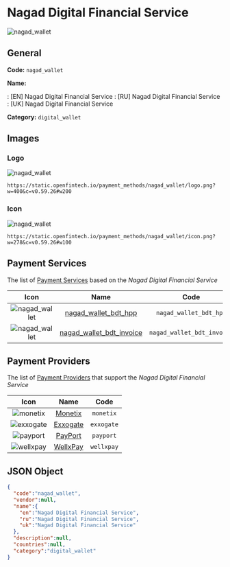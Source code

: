 
# Nagad Digital Financial Service 
![nagad_wallet](https://static.openfintech.io/payment_methods/nagad_wallet/logo.png?w=400&c=v0.59.26#w200)  

## General 
**Code:** `nagad_wallet` 
 
**Name:** 
 
:	[EN] Nagad Digital Financial Service 
:	[RU] Nagad Digital Financial Service 
:	[UK] Nagad Digital Financial Service 
 
**Category:** `digital_wallet` 
 

## Images 

### Logo 
![nagad_wallet](https://static.openfintech.io/payment_methods/nagad_wallet/logo.png?w=400&c=v0.59.26#w200)  

```
https://static.openfintech.io/payment_methods/nagad_wallet/logo.png?w=400&c=v0.59.26#w200
```  

### Icon 
![nagad_wallet](https://static.openfintech.io/payment_methods/nagad_wallet/icon.png?w=278&c=v0.59.26#w100)  

```
https://static.openfintech.io/payment_methods/nagad_wallet/icon.png?w=278&c=v0.59.26#w100
```  

## Payment Services 
 
The list of [Payment Services](/payment-services/) based on the _Nagad Digital Financial Service_ 

|Icon|Name|Code| 
|:---:|:---:|:---:| 
|![nagad_wallet](https://static.openfintech.io/payment_methods/nagad_wallet/icon.png?w=278&c=v0.59.26#w100) |[nagad_wallet_bdt_hpp](/payment-services/nagad_wallet_bdt_hpp/)|`nagad_wallet_bdt_hpp`| 
|![nagad_wallet](https://static.openfintech.io/payment_methods/nagad_wallet/icon.png?w=278&c=v0.59.26#w100) |[nagad_wallet_bdt_invoice](/payment-services/nagad_wallet_bdt_invoice/)|`nagad_wallet_bdt_invoice`| 
 

## Payment Providers 
 
The list of [Payment Providers](/payment-providers/) that support the _Nagad Digital Financial Service_ 

|Icon|Name|Code| 
|:---:|:---:|:---:| 
|![monetix](https://static.openfintech.io/payment_providers/monetix/icon.png?w=278&c=v0.59.26#w100) |[Monetix](/payment-providers/monetix/)|`monetix`| 
|![exxogate](https://static.openfintech.io/payment_providers/exxogate/icon.svg?w=278&c=v0.59.26#w100) |[Exxogate](/payment-providers/exxogate/)|`exxogate`| 
|![payport](https://static.openfintech.io/payment_providers/payport/icon.svg?w=278&c=v0.59.26#w100) |[PayPort](/payment-providers/payport/)|`payport`| 
|![wellxpay](https://static.openfintech.io/payment_providers/wellxpay/icon.png?w=278&c=v0.59.26#w100) |[WellxPay](/payment-providers/wellxpay/)|`wellxpay`| 
 

## JSON Object 

```json
{
  "code":"nagad_wallet",
  "vendor":null,
  "name":{
    "en":"Nagad Digital Financial Service",
    "ru":"Nagad Digital Financial Service",
    "uk":"Nagad Digital Financial Service"
  },
  "description":null,
  "countries":null,
  "category":"digital_wallet"
}
```  
